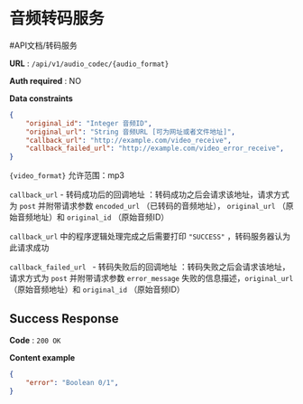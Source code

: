 # 音频转码服务
#API文档/转码服务 

**URL** : `/api/v1/audio_codec/{audio_format}`

**Auth required** : NO

**Data constraints**

```json
{
    "original_id": "Integer 音频ID",
    "original_url": "String 音频URL [可为网址或者文件地址]",
    "callback_url": "http://example.com/video_receive",
    "callback_failed_url": "http://example.com/video_error_receive",
}
```

`{video_format}` 允许范围：mp3

 `callback_url` - 转码成功后的回调地址 ：转码成功之后会请求该地址，请求方式为 `post` 并附带请求参数 `encoded_url` （已转码的音频地址）， `original_url` （原始音频地址）和 `original_id` （原始音频ID）

 `callback_url` 中的程序逻辑处理完成之后需要打印 `"SUCCESS"` ，转码服务器认为此请求成功

 `callback_failed_url ` - 转码失败后的回调地址 ：转码失败之后会请求该地址，请求方式为 `post` 并附带请求参数 `error_message` 失败的信息描述，`original_url` （原始音频地址）和 `original_id` （原始音频ID）

## Success Response

**Code** : `200 OK`

**Content example**

```json
{
    "error": "Boolean 0/1",
}
```

